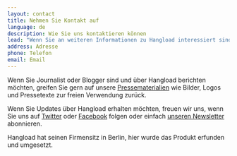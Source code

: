 ```yaml
---
layout: contact
title: Nehmen Sie Kontakt auf
language: de
description: Wie Sie uns kontaktieren können
lead: "Wenn Sie an weiteren Informationen zu Hangload interessiert sind, Feedback haben oder mit uns kooperieren möchten, wenden Sie sich gern per E-Mail an <a class='blue py1' href='mailto:info@hangload.com'>info@hangload.com</a> und wir melden uns schnellstmöglich zurück."
address: Adresse
phone: Telefon
email: Email
---
```


Wenn Sie Journalist oder Blogger sind und über Hangload berichten möchten, greifen Sie gern auf unsere [Pressematerialien](https://www.dropbox.com/sh/38k8pwgyy3iztof/AAB9vqq_IoCSi5qsNgzaQQIaa?dl=0) wie Bilder, Logos und Pressetexte zur freien Verwendung zurück.

Wenn Sie Updates über Hangload erhalten möchten, freuen wir uns, wenn Sie uns auf [Twitter](https://twitter.com/HangLoadBLN) oder [Facebook](https://www.facebook.com/hangload) folgen oder einfach [unseren Newsletter](http://hangload.us8.list-manage2.com/subscribe?u=17786494a7f7d575faf855738&id=f87a66271b) abonnieren.

Hangload hat seinen Firmensitz in Berlin, hier wurde das Produkt erfunden und umgesetzt.
